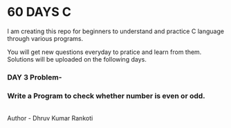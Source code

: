 # 60 DAYS C
I am creating this repo for beginners to understand and practice C language through various programs.

You will get new questions everyday to pratice and learn from them.
Solutions will be uploaded on the following days.

<h3>DAY 3 Problem-</h3>
<h3>Write a Program to check whether number is even or odd.</h3>

<br>
Author - Dhruv Kumar Rankoti